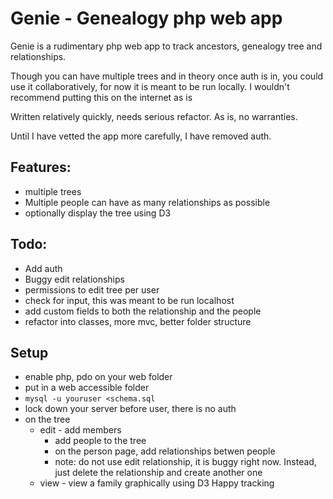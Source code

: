 # Genie - Genealogy php web app

Genie is a rudimentary php web app to track ancestors, genealogy tree and relationships.

Though you can have multiple trees and in theory once auth is in, you could use it collaboratively, for now it is meant to be run locally. I wouldn't recommend putting this on the internet as is

Written relatively quickly, needs serious refactor. As is, no warranties.

Until I have vetted the app more carefully, I have removed auth.

## Features:
- multiple trees
- Multiple people can have as many relationships as possible
- optionally display the tree using D3

## Todo:
- Add auth
- Buggy edit relationships
- permissions to edit tree per user
- check for input, this was meant to be run localhost
- add custom fields to both the relationship and the people
- refactor into classes, more mvc, better folder structure

## Setup

- enable php, pdo on your web folder
- put in a web accessible folder
- ```mysql -u youruser <schema.sql```
- lock down your server before user, there is no auth
- on the tree
    - edit - add members
        - add people to the tree
        - on the person page, add relationships betwen people
        - note: do not use edit relationship, it is buggy right now. Instead, just delete the relationship and create another one
    - view - view a family graphically using D3
Happy tracking
